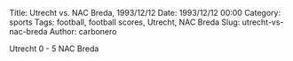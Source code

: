 Title: Utrecht vs. NAC Breda, 1993/12/12
Date: 1993/12/12 00:00
Category: sports
Tags: football, football scores, Utrecht, NAC Breda
Slug: utrecht-vs-nac-breda
Author: carbonero


Utrecht 0 - 5 NAC Breda
